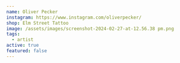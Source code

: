 ```yaml
---
name: Oliver Pecker
instagram: https://www.instagram.com/oliverpecker/
shop: Elm Street Tattoo
image: /assets/images/screenshot-2024-02-27-at-12.56.38 pm.png
tags:
  - artist
active: true
featured: false
---
```

